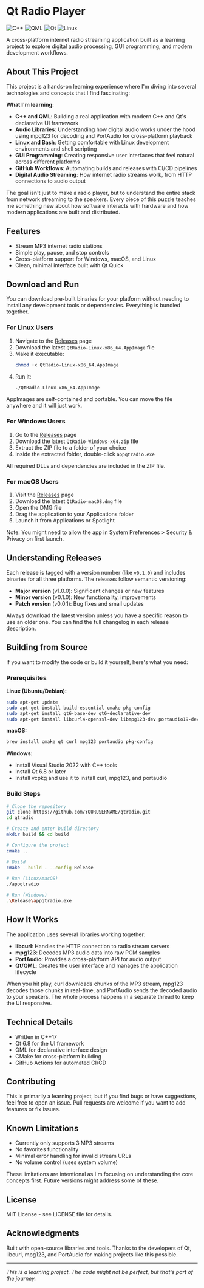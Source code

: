 # Qt Radio Player

![C++](https://img.shields.io/badge/C++-00599C?style=flat&logo=c%2B%2B&logoColor=white)
![QML](https://img.shields.io/badge/QML-41CD52?style=flat&logo=qt&logoColor=white)
![Qt](https://img.shields.io/badge/Qt-41CD52?style=flat&logo=qt&logoColor=white)
![Linux](https://img.shields.io/badge/Linux-FCC624?style=flat&logo=linux&logoColor=black)

A cross-platform internet radio streaming application built as a learning project to explore digital audio processing, GUI programming, and modern development workflows.

## About This Project

This project is a hands-on learning experience where I'm diving into several technologies and concepts that I find fascinating:

**What I'm learning:**
- **C++ and QML**: Building a real application with modern C++ and Qt's declarative UI framework
- **Audio Libraries**: Understanding how digital audio works under the hood using mpg123 for decoding and PortAudio for cross-platform playback
- **Linux and Bash**: Getting comfortable with Linux development environments and shell scripting
- **GUI Programming**: Creating responsive user interfaces that feel natural across different platforms
- **GitHub Workflows**: Automating builds and releases with CI/CD pipelines
- **Digital Audio Streaming**: How internet radio streams work, from HTTP connections to audio output

The goal isn't just to make a radio player, but to understand the entire stack from network streaming to the speakers. Every piece of this puzzle teaches me something new about how software interacts with hardware and how modern applications are built and distributed.

## Features

- Stream MP3 internet radio stations
- Simple play, pause, and stop controls
- Cross-platform support for Windows, macOS, and Linux
- Clean, minimal interface built with Qt Quick

## Download and Run

You can download pre-built binaries for your platform without needing to install any development tools or dependencies. Everything is bundled together.

### For Linux Users

1. Navigate to the [Releases](../../releases) page
2. Download the latest `QtRadio-Linux-x86_64.AppImage` file
3. Make it executable:
   ```bash
   chmod +x QtRadio-Linux-x86_64.AppImage
   ```
4. Run it:
   ```bash
   ./QtRadio-Linux-x86_64.AppImage
   ```

AppImages are self-contained and portable. You can move the file anywhere and it will just work.

### For Windows Users

1. Go to the [Releases](../../releases) page
2. Download the latest `QtRadio-Windows-x64.zip` file
3. Extract the ZIP file to a folder of your choice
4. Inside the extracted folder, double-click `appqtradio.exe`

All required DLLs and dependencies are included in the ZIP file.

### For macOS Users

1. Visit the [Releases](../../releases) page
2. Download the latest `QtRadio-macOS.dmg` file
3. Open the DMG file
4. Drag the application to your Applications folder
5. Launch it from Applications or Spotlight

Note: You might need to allow the app in System Preferences > Security & Privacy on first launch.

## Understanding Releases

Each release is tagged with a version number (like `v0.1.0`) and includes binaries for all three platforms. The releases follow semantic versioning:

- **Major version** (v1.0.0): Significant changes or new features
- **Minor version** (v0.1.0): New functionality, improvements
- **Patch version** (v0.0.1): Bug fixes and small updates

Always download the latest version unless you have a specific reason to use an older one. You can find the full changelog in each release description.

## Building from Source

If you want to modify the code or build it yourself, here's what you need:

### Prerequisites

**Linux (Ubuntu/Debian):**
```bash
sudo apt-get update
sudo apt-get install build-essential cmake pkg-config
sudo apt-get install qt6-base-dev qt6-declarative-dev
sudo apt-get install libcurl4-openssl-dev libmpg123-dev portaudio19-dev
```

**macOS:**
```bash
brew install cmake qt curl mpg123 portaudio pkg-config
```

**Windows:**
- Install Visual Studio 2022 with C++ tools
- Install Qt 6.8 or later
- Install vcpkg and use it to install curl, mpg123, and portaudio

### Build Steps

```bash
# Clone the repository
git clone https://github.com/YOURUSERNAME/qtradio.git
cd qtradio

# Create and enter build directory
mkdir build && cd build

# Configure the project
cmake ..

# Build
cmake --build . --config Release

# Run (Linux/macOS)
./appqtradio

# Run (Windows)
.\Release\appqtradio.exe
```

## How It Works

The application uses several libraries working together:

- **libcurl**: Handles the HTTP connection to radio stream servers
- **mpg123**: Decodes MP3 audio data into raw PCM samples
- **PortAudio**: Provides a cross-platform API for audio output
- **Qt/QML**: Creates the user interface and manages the application lifecycle

When you hit play, curl downloads chunks of the MP3 stream, mpg123 decodes those chunks in real-time, and PortAudio sends the decoded audio to your speakers. The whole process happens in a separate thread to keep the UI responsive.

## Technical Details

- Written in C++17
- Qt 6.8 for the UI framework
- QML for declarative interface design
- CMake for cross-platform building
- GitHub Actions for automated CI/CD


## Contributing

This is primarily a learning project, but if you find bugs or have suggestions, feel free to open an issue. Pull requests are welcome if you want to add features or fix issues.

## Known Limitations

- Currently only supports 3 MP3 streams
- No favorites functionality
- Minimal error handling for invalid stream URLs
- No volume control (uses system volume)

These limitations are intentional as I'm focusing on understanding the core concepts first. Future versions might address some of these.

## License

MIT License - see LICENSE file for details.

## Acknowledgments

Built with open-source libraries and tools. Thanks to the developers of Qt, libcurl, mpg123, and PortAudio for making projects like this possible.

---

*This is a learning project. The code might not be perfect, but that's part of the journey.*
